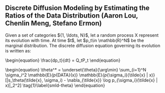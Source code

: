 <h2>Discrete Diffusion Modeling by Estimating the Ratios of the Data Distribution (Aaron Lou, Chenlin Meng, Stefano Ermon)</h2>
<p>
Given a set of categories ${1, \ldots, N}$, let a random process X represent its evolution with time. At time $t$, let $p_t\in \mathbb{R}^N$ be the marginal distribution. The discrete diffusion equation governing its evolution is written as:
</p>
\begin{equation}
  \frac{dp_t}{dt} = Q_tP_t
\end{equation}


\begin{equation}
\theta^* = \underset{\theta}{\arg\min} \sum_{i=1}^N \sigma_i^2 \mathbb{E}_{p_{DATA}(x)} \mathbb{E}_{p_{\sigma_i}(\tilde{x} | x)} [\|s_\theta(\tilde{x}, \sigma_i) - \nabla_{\tilde{x}} \log p_{\sigma_i}(\tilde{x} | x)\|_2^2] \tag{1}\label{smld-theta}
\end{equation}
